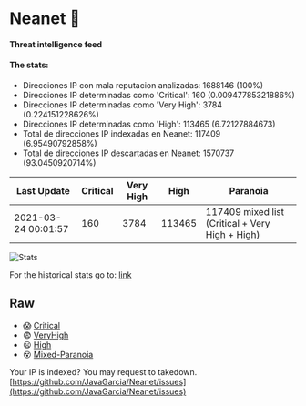 # Neanet :hocho:
#### Threat intelligence feed
#### The stats:

- Direcciones IP con mala reputacion analizadas: 1688146 (100%)
- Direcciones IP determinadas como 'Critical':  160 (0.00947785321886%)
- Direcciones IP determinadas como 'Very High':  3784 (0.224151228626%)
- Direcciones IP determinadas como 'High':  113465 (6.72127884673)
- Total de direcciones IP indexadas en Neanet:  117409 (6.95490792858%)
- Total de direcciones IP descartadas en Neanet:  1570737 (93.0450920714%)

| Last Update | Critical | Very High | High | Paranoia |
| --- | --- | --- | --- | --- |
| 2021-03-24 00:01:57 | 160 | 3784 | 113465 | 117409 mixed list (Critical + Very High + High)|

![Stats](https://docs.google.com/spreadsheets/d/e/2PACX-1vSnaNMIXVabIpDJjufMlzH7poXnshF3mgd8Is1g9ytUEzVsP5my4Trn8f-xkoLLQ38xpL3HtmUexLo6/pubchart?oid=501124687&format=image)

For the historical stats go to: [link](/stats.csv)
## Raw
- :scream: [Critical](https://raw.githubusercontent.com/JavaGarcia/Neanet/master/blacklists/neanet_critical.txt)
- :fearful: [VeryHigh](https://raw.githubusercontent.com/JavaGarcia/Neanet/master/blacklists/neanet_veryHigh.txtt)
- :frowning: [High](https://raw.githubusercontent.com/JavaGarcia/Neanet/master/blacklists/neanet_high.txt)
- :dizzy_face: [Mixed-Paranoia](https://raw.githubusercontent.com/JavaGarcia/Neanet/master/blacklists/neanet_all.txt)


Your IP is indexed? You may request to takedown. [https://github.com/JavaGarcia/Neanet/issues](https://github.com/JavaGarcia/Neanet/issues)




























































































































































































































































































































































































































































































































































































































































































































































































































































































































































































































































































































































































































































































































































































































































































































































































































































































































































































































































































































































































































































































































































































































































































































































































































































































































































































































































































































































































































































































































































































































































































































































































































































































































































































































































































































































































































































































































































































































































































































































































































































































































































































































































































































































































































































































































































































































































































































































































































































































































































































































































































































































































































































































